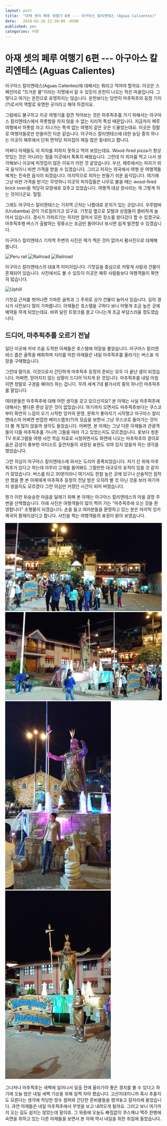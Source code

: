 ```yaml
---
layout: post
title:  "아재 셋의 페루 여행기 6편 --- 아구아스 칼리엔테스 (Aguas Calientes)"
date:   2018-02-28 22:30:00 -0500
published: yes
categories: 여행
---
```


# 아재 셋의 페루 여행기 6편 --- 아구아스 칼리엔테스 (Aguas Calientes)

아구아스 칼리엔테스(Aguas Calientes)에 대해서는 뭐라고 적어야 할까요. 이곳은
스페인어로 "뜨거운 물"이라는 지명에서 알 수 있듯이 온천이 나오는 작은
마을입니다. 그렇다고 여기는 온천으로 유명하지는 않습니다. 온천보다는 당연히
마추픽추의 등정 기지(?)로서의 역할로 유명한 곳이라고 해야 하겠지요. 

그럼에도 불구하고 이곳 여행기를 잠깐 적어보는 것은 마추픽추를 가기 위해서는
아구아스 칼리엔테스에서 하룻밤을 자지 않을 수 없는 지리적 특성 때문입니다.
지금까지 페루 여행에서 하룻밤 자고 지나가는 특색 없는 여행지 같은 곳은
드물었는데요. 이곳은 정말로 여행자들로만 만들어진 타운 같습니다. 아구아스
칼리엔테스에 대한 농담 중의 하나는 이곳이 페루에서 단위 면적당 피자집이 제일
많은 동네라고 합니다.

어쩌다 아재들도 이 피자를 피하지 못하고 먹어 보았는데요. Wood-fired pizza가
항상 맛있는 것은 아니라는 점을 이곳에서 톡톡히 배웠습니다. 그런데 이 피자를
먹고 나서 생각해보니 이곳에 피잣집이 많은 이유가 이런 것 같았습니다. 우선,
페루에서는 피자가 외국 음식이니 비싼 가격을 받을 수 있겠습니다. 그리고 피자는
외국에서 여행 온 여행객들에게는 친숙한 음식이 되겠습니다. 마지막으로 피자는
만들기 쉬운 음식입니다. 여기에 그냥 비싼 가격을 받기는 무엇하니 이곳의
피자집들은 나무로 불을 때는 wood-fired brick oven을 적당히 모양새로 갖추고
있었습니다. 여행객 대상 장사라는 게 그렇게 하는 것이더군요. 헐헐.

그래도 아구아스 칼리엔테스는 기차역 근처는 나름대로 운치가 있는 곳입니다.
우루밤바(Urubamba) 강이 가로질러가고 있구요. 기찻길 옆으로 모텔과 상점들이
즐비하게 늘어서 있습니다. 경사가 가파르기는 하지만 걸어서 모든 장소를 왔다갔다
할 수 있겠구요. 마추픽추행 버스가 출발하는 정류소는 조금만 돌아다녀 보시면 쉽게
발견할 수 있겠습니다.

아구아스 칼리엔테스 기차역 주변의 사진은 제가 찍은 것이 없어서 펌사진으로
대체해 봅니다. 

![Peru rail](https://9227-presscdn-0-11-pagely.netdna-ssl.com/wp-content/uploads/2015/07/Aguas-Calientes-Peru.jpg) 
![Railroad](http://www.pirwahostelscusco.com/blog/wp-content/uploads/2014/09/Aguas-Calientes.jpg)
![Railroad](https://4.bp.blogspot.com/-x4l78-oirJ0/VJlRAdSeqAI/AAAAAAAADAs/v4gIUBt6oeg/s1600/Aguas-Calientes-no-peru.jpg)

아구아스 칼리엔테스의 대표격 이미지입니다. 기찻길을 중심으로 저렇게 사람과
건물이 혼재되어 있습니다. 사진에서도 볼 수 있듯이 이곳은 페루 사람들보다
여행객들이 확연히 많습니다. 

![Uphill](https://farm1.staticflickr.com/512/19642252570_322d35d8fb_b.jpg)

기찻길 근처를 벗어나면 가파른 골목과 그 주위로 상가 건물이 늘어서 있습니다.
길의 경사가 사진보다 많이 가파릅니다. 아재들은 호스텔을 구하다 보니 어떻게
조금 높은 곳에 예약을 하게 되었는데요. 바퀴 달린 트렁크를 끌고 다니는게 조금
부담스러울 정도였습니다.

## 드디어, 마추픽추를 오르기 전날

일단 이곳에 저녁 즈음 도착한 아재들은 호스텔에 여장을 풀었습니다. 아구아스
칼리엔테스 좁은 골목을 배회하며 지리를 익힌 아재들은 내일 마추픽추를 올라가는
버스표 석장을 구매했습니다.

그런데 말이죠. 이것으로서 간단하게 마추픽추 등정의 준비는 모두 다 끝난 셈이
되었습니다. 어쩌면, 믿어지지 않는 상황이 드디어 닥치게 된 것입니다.
마추픽추를 내일 아침이면 정말로 구경을 해야(!) 하는 겁니다. 무려 세계 7대
불가사의 중의 하나인 마추픽추를 말입니다. 

여러분들은 마추픽추에 대해 어떤 생각을 갖고 있으신지요? 본 아재는 사실
마추픽추에 대해서는 별다른 환상 같은 것이 없었습니다. 여기까지 오면서도
마추픽추보다는 쿠스코부터 확연히 느낌이 오기 시작한 잉카의 문명, 문화가
좋아지기 시작했고 아구아스 칼리엔테스의 어쩌면 번잡한 베이스캠프(?)의 모습을
보면서 그냥 쿠스코로 돌아가는 것이 더 볼 게 많지 않을까 생각도 들었습니다.
어쩌면, 본 아재는 그냥 다른 아재들과 관광객들이 다들 마추픽추를 가니까 그들을
따라 가고 있었는지도 모르겠습니다. 꽃보다 청춘 TV 프로그램을 여행 사전 학습
자료로 시청하면서도 화면에 나오는 마추픽추의 경이로움은 감성이 풍부한 아티스트
출연자들의 과장된 표현도 섞여 있지 않을까 하는 생각을 했었습니다.

그런 의심이 아구아스 칼리엔테스에 와서는 도리어 증폭되었습니다. 저기 산 위에
마추픽추가 있다고 하는데 아무리 고개를 들어봐도 그럴만한 대규모의 유적이 있을
것 같지가 않았습니다. 버스를 타고 30분이라니 여기서도 한참 높은 곳에 있구나
산술적인 짐작만 했을 뿐 본 아재에게 마추픽추 등정의 전날 밤은 오히려 별 것
아닌 것을 보러 여기까지 왔을지도 모르겠다 그런 의심만 커졌던 시간이
되어 버렸습니다.

뭔가 이런 뒤숭숭한 마음을 달래기 위해 본 아재는 아구아스 칼리엔테스의 마을
광장 주변을 산책했습니다. 아래 사진은 여행객들이 많이 찍어 가는 "마추픽추에
오신 것을 환영합니다" 조형물이 되겠습니다. 손을 들고 여러분들을 환영하고 있는
분은 마지막 잉카 제국의 황제이셨다고 합니다. 사진을 찍는 여행객들의 표정이
밝아 보였습니다.

![Aguas Calientes](/assets/2018-02-21-peru-trip-06-aguas-calientes/aguas-1.jpg)
![Aguas Calientes](/assets/2018-02-21-peru-trip-06-aguas-calientes/aguas-2.jpg)
![Aguas Calientes](/assets/2018-02-21-peru-trip-06-aguas-calientes/aguas-3.jpg)
![Aguas Calientes](/assets/2018-02-21-peru-trip-06-aguas-calientes/aguas-4.jpg)

그나저나 마추픽추는 새벽에 일어나서 일출 전에 올라가야 좋은 경치를 볼 수
있다고 하기에 오늘 밤은 내일 새벽 기상을 위해 일찍 자야 했습니다.
고산지대이니까 혹시 추울지도 모른다는 생각에 적당한 방수 점퍼와 간단한
준비물들을 챙겨놓고 잠자리에 들었습니다. 과연 아재들은 내일 마추픽추에서
무엇을 보고 내려오게 될까요. 그러고 보니 여기까지 오는 길도 쉽지는 않았는데
말이죠. 그 와중에 오늘도 빠짐없이 쿠스께냐 맥주 한병에 숙면을 취하고 있는 다른
아재들을 보면서 본 아재 역시 내일을 위한 취침에 들었습니다.


